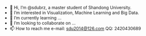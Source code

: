 - 👋 Hi, I’m @sdubrz, a  master student of Shandong University. 
- 👀 I’m interested in Visualization, Machine Learning and Big Data.
- 🌱 I’m currently learning ...
- 💞️ I’m looking to collaborate on ...
- 📫 How to reach me e-mail: sdu2014@126.com
                      QQ: 2420430689

<!---
sdubrz/sdubrz is a ✨ special ✨ repository because its `README.md` (this file) appears on your GitHub profile.
You can click the Preview link to take a look at your changes.
--->

